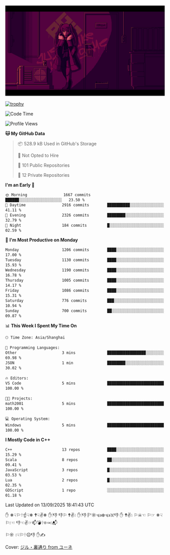 ![](imgs/main.png)

[![trophy](https://github-profile-trophy.vercel.app/?username=NeilKleistGao&theme=dracula)](https://github.com/ryo-ma/github-profile-trophy)

<!--START_SECTION:waka-->
![Code Time](http://img.shields.io/badge/Code%20Time-1%2C792%20hrs%2059%20mins-blue)

![Profile Views](http://img.shields.io/badge/Profile%20Views-0-blue)

**🐱 My GitHub Data** 

> 📦 528.9 kB Used in GitHub's Storage 
 > 
> 🚫 Not Opted to Hire
 > 
> 📜 101 Public Repositories 
 > 
> 🔑 12 Private Repositories 
 > 
**I'm an Early 🐤** 

```text
🌞 Morning                1667 commits        ██████░░░░░░░░░░░░░░░░░░░   23.50 % 
🌆 Daytime                2916 commits        ██████████░░░░░░░░░░░░░░░   41.11 % 
🌃 Evening                2326 commits        ████████░░░░░░░░░░░░░░░░░   32.79 % 
🌙 Night                  184 commits         █░░░░░░░░░░░░░░░░░░░░░░░░   02.59 % 
```
📅 **I'm Most Productive on Monday** 

```text
Monday                   1206 commits        ████░░░░░░░░░░░░░░░░░░░░░   17.00 % 
Tuesday                  1130 commits        ████░░░░░░░░░░░░░░░░░░░░░   15.93 % 
Wednesday                1190 commits        ████░░░░░░░░░░░░░░░░░░░░░   16.78 % 
Thursday                 1005 commits        ████░░░░░░░░░░░░░░░░░░░░░   14.17 % 
Friday                   1086 commits        ████░░░░░░░░░░░░░░░░░░░░░   15.31 % 
Saturday                 776 commits         ███░░░░░░░░░░░░░░░░░░░░░░   10.94 % 
Sunday                   700 commits         ██░░░░░░░░░░░░░░░░░░░░░░░   09.87 % 
```


📊 **This Week I Spent My Time On** 

```text
🕑︎ Time Zone: Asia/Shanghai

💬 Programming Languages: 
Other                    3 mins              █████████████████░░░░░░░░   69.98 % 
JSON                     1 min               ████████░░░░░░░░░░░░░░░░░   30.02 % 

🔥 Editors: 
VS Code                  5 mins              █████████████████████████   100.00 % 

🐱‍💻 Projects: 
math2001                 5 mins              █████████████████████████   100.00 % 

💻 Operating System: 
Windows                  5 mins              █████████████████████████   100.00 % 
```

**I Mostly Code in C++** 

```text
C++                      13 repos            ████░░░░░░░░░░░░░░░░░░░░░   15.29 % 
Scala                    8 repos             ██░░░░░░░░░░░░░░░░░░░░░░░   09.41 % 
JavaScript               3 repos             █░░░░░░░░░░░░░░░░░░░░░░░░   03.53 % 
Lua                      2 repos             █░░░░░░░░░░░░░░░░░░░░░░░░   02.35 % 
GDScript                 1 repo              ░░░░░░░░░░░░░░░░░░░░░░░░░   01.18 % 
```




 Last Updated on 13/09/2025 18:41:43 UTC
<!--END_SECTION:waka-->

✋ ❄☟⚐🕆☝☟❄ 🕈☟✌❄ ✋🕯👎 👎⚐ 🕈✌💧 ✋🕯👎 🏱☼☜❄☜☠👎 ✋ 🕈✌💧 ⚐☠☜ ⚐☞ ❄☟⚐💧☜ 👎☜✌☞📫💣🕆❄☜💧📬

⚐☼ 💧☟⚐🕆☹👎 ✋✍

Cover: [ジル・裏通り from ユーネ](https://www.pixiv.net/artworks/62127066)

